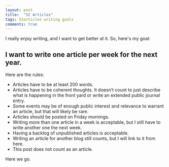 ```yaml
---
layout: post
title:  "52 Articles"
tags: 52articles writing goals
comments: true
---
```

I really enjoy writing, and I want to get better at it. So, here's my goal:

## I want to write one article per week for the next year.

Here are the rules:

- Articles have to be at least 200 words.
- Articles have to be coherent thoughts. It doesn’t count to just describe what is happening in the front yard or write an extended public journal entry.
- Some events may be of enough public interest and relevance to warrant an article, but that will likely be rare.
- Articles should be posted on Friday mornings.
- Writing more than one article in a week is acceptable, but I still have to write another one the next week.
- Having a backlog of unpublished articles is acceptable.
- Writing an article for another blog still counts, but I will link to it from here.
- This post does not count as an article.

Here we go.
